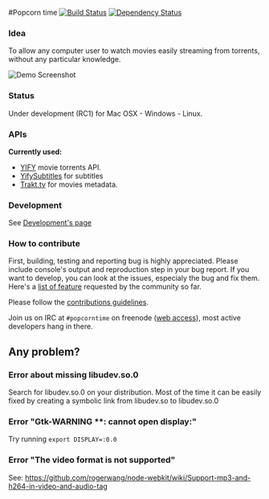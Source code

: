 #Popcorn time [![Build Status](https://api.travis-ci.org/popcorn-team/popcorn-app.png)](https://travis-ci.org/popcorn-team/popcorn-app) [![Dependency Status](https://david-dm.org/popcorn-team/popcorn-app.svg?theme=shields.io)](https://david-dm.org/popcorn-team/popcorn-app)

### Idea

To allow any computer user to watch movies easily streaming from torrents, without any particular knowledge.

![Demo Screenshot](http://static.cdnjd.com/imgs/how-ui.png)

### Status

Under development (RC1) for Mac OSX - Windows - Linux.

### APIs

**Currently used:**
- [YIFY](http://yts.re/api) movie torrents API.
- [YifySubtitles](ysubtitles.com) for subtitles
- [Trakt.tv](https://trakt.tv/) for movies metadata.

### Development

See [Development's page](https://github.com/popcorn-team/popcorn-app/wiki/Development)

### How to contribute

First, building, testing and reporting bug is highly appreciated. Please include console's output and reproduction step in your bug report.
If you want to develop, you can look at the issues, especialy the bug and fix them.
Here's a [list of feature](https://github.com/popcorn-team/popcorn-app/wiki/Feature-Proposal) requested by the community so far.

Please follow the [contributions guidelines](https://github.com/popcorn-team/popcorn-app/wiki/Contribution-Guidelines).

Join us on IRC at `#popcorntime` on freenode ([web access](http://webchat.freenode.net/?channels=popcorntime)), most active developers hang in there.

## Any problem?

### Error about missing libudev.so.0
Search for libudev.so.0 on your distribution. Most of the time it can be easily fixed by creating a symbolic link from libudev.so to libudev.so.0

### Error "Gtk-WARNING **: cannot open display:"
Try running `export DISPLAY=:0.0`

### Error "The video format is not supported"
See: https://github.com/rogerwang/node-webkit/wiki/Support-mp3-and-h264-in-video-and-audio-tag
